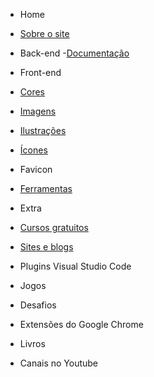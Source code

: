 
- Home

- [Sobre o site](/)

- Back-end
-[Documentação](_documentacao.md)

- Front-end
- [Cores](_cores.md)
- [Imagens](_imagens.md)
- [Ilustrações](_ilustracoes.md)
- [Ícones](_icones.md)
- Favicon
- [Ferramentas](_ferramentas.md)

- Extra
- [Cursos gratuitos](_cursos.md)
- [Sites e blogs](_sites.md)
- Plugins Visual Studio Code
- Jogos
- Desafios
- Extensões do Google Chrome
- Livros
- Canais no Youtube


